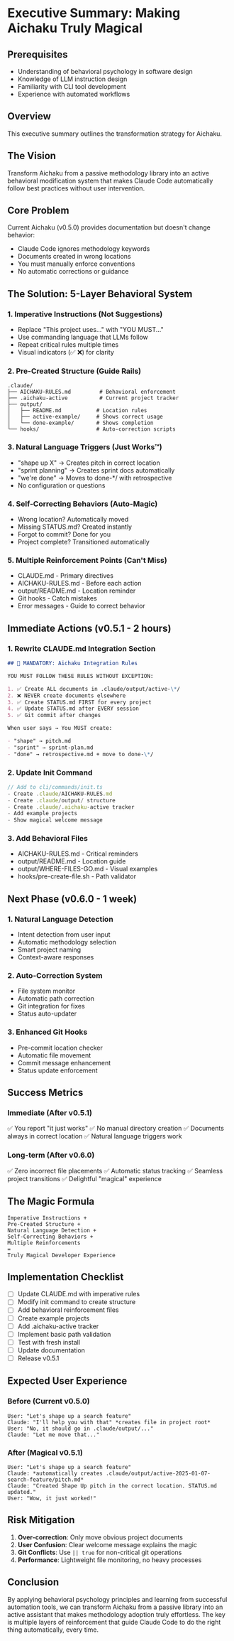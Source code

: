 # Executive Summary: Making Aichaku Truly Magical

## Prerequisites

- Understanding of behavioral psychology in software design
- Knowledge of LLM instruction design
- Familiarity with CLI tool development
- Experience with automated workflows

## Overview

This executive summary outlines the transformation strategy for Aichaku.

## The Vision

Transform Aichaku from a passive methodology library into an active behavioral modification system that makes Claude
Code automatically follow best practices without user intervention.

## Core Problem

Current Aichaku (v0.5.0) provides documentation but doesn't change behavior:

- Claude Code ignores methodology keywords
- Documents created in wrong locations
- You must manually enforce conventions
- No automatic corrections or guidance

## The Solution: 5-Layer Behavioral System

### 1. **Imperative Instructions** (Not Suggestions)

- Replace "This project uses..." with "YOU MUST..."
- Use commanding language that LLMs follow
- Repeat critical rules multiple times
- Visual indicators (✅ ❌) for clarity

### 2. **Pre-Created Structure** (Guide Rails)

```text
.claude/
├── AICHAKU-RULES.md         # Behavioral enforcement
├── .aichaku-active          # Current project tracker
├── output/
│   ├── README.md           # Location rules
│   ├── active-example/     # Shows correct usage
│   └── done-example/       # Shows completion
└── hooks/                  # Auto-correction scripts
```

### 3. **Natural Language Triggers** (Just Works™)

- "shape up X" → Creates pitch in correct location
- "sprint planning" → Creates sprint docs automatically
- "we're done" → Moves to done-\*/ with retrospective
- No configuration or questions

### 4. **Self-Correcting Behaviors** (Auto-Magic)

- Wrong location? Automatically moved
- Missing STATUS.md? Created instantly
- Forgot to commit? Done for you
- Project complete? Transitioned automatically

### 5. **Multiple Reinforcement Points** (Can't Miss)

- CLAUDE.md - Primary directives
- AICHAKU-RULES.md - Before each action
- output/README.md - Location reminder
- Git hooks - Catch mistakes
- Error messages - Guide to correct behavior

## Immediate Actions (v0.5.1 - 2 hours)

### 1. Rewrite CLAUDE.md Integration Section

```markdown
## 🎯 MANDATORY: Aichaku Integration Rules

YOU MUST FOLLOW THESE RULES WITHOUT EXCEPTION:

1. ✅ Create ALL documents in .claude/output/active-\*/
2. ❌ NEVER create documents elsewhere
3. ✅ Create STATUS.md FIRST for every project
4. ✅ Update STATUS.md after EVERY session
5. ✅ Git commit after changes

When user says → You MUST create:

- "shape" → pitch.md
- "sprint" → sprint-plan.md
- "done" → retrospective.md + move to done-\*/
```

### 2. Update Init Command

```typescript
// Add to cli/commands/init.ts
- Create .claude/AICHAKU-RULES.md
- Create .claude/output/ structure
- Create .claude/.aichaku-active tracker
- Add example projects
- Show magical welcome message
```

### 3. Add Behavioral Files

- AICHAKU-RULES.md - Critical reminders
- output/README.md - Location guide
- output/WHERE-FILES-GO.md - Visual examples
- hooks/pre-create-file.sh - Path validator

## Next Phase (v0.6.0 - 1 week)

### 1. Natural Language Detection

- Intent detection from user input
- Automatic methodology selection
- Smart project naming
- Context-aware responses

### 2. Auto-Correction System

- File system monitor
- Automatic path correction
- Git integration for fixes
- Status auto-updater

### 3. Enhanced Git Hooks

- Pre-commit location checker
- Automatic file movement
- Commit message enhancement
- Status update enforcement

## Success Metrics

### Immediate (After v0.5.1)

✅ You report "it just works" ✅ No manual directory creation ✅ Documents always in correct location ✅ Natural
language triggers work

### Long-term (After v0.6.0)

✅ Zero incorrect file placements ✅ Automatic status tracking ✅ Seamless project transitions ✅ Delightful "magical"
experience

## The Magic Formula

```text
Imperative Instructions +
Pre-Created Structure +
Natural Language Detection +
Self-Correcting Behaviors +
Multiple Reinforcements
=
Truly Magical Developer Experience
```

## Implementation Checklist

- [ ] Update CLAUDE.md with imperative rules
- [ ] Modify init command to create structure
- [ ] Add behavioral reinforcement files
- [ ] Create example projects
- [ ] Add .aichaku-active tracker
- [ ] Implement basic path validation
- [ ] Test with fresh install
- [ ] Update documentation
- [ ] Release v0.5.1

## Expected User Experience

### Before (Current v0.5.0)

```text
User: "Let's shape up a search feature"
Claude: "I'll help you with that" *creates file in project root*
User: "No, it should go in .claude/output/..."
Claude: "Let me move that..."
```

### After (Magical v0.5.1)

```text
User: "Let's shape up a search feature"
Claude: *automatically creates .claude/output/active-2025-01-07-search-feature/pitch.md*
Claude: "Created Shape Up pitch in the correct location. STATUS.md updated."
User: "Wow, it just worked!"
```

## Risk Mitigation

1. **Over-correction**: Only move obvious project documents
2. **User Confusion**: Clear welcome message explains the magic
3. **Git Conflicts**: Use `|| true` for non-critical git operations
4. **Performance**: Lightweight file monitoring, no heavy processes

## Conclusion

By applying behavioral psychology principles and learning from successful automation tools, we can transform Aichaku
from a passive library into an active assistant that makes methodology adoption truly effortless. The key is multiple
layers of reinforcement that guide Claude Code to do the right thing automatically, every time.
